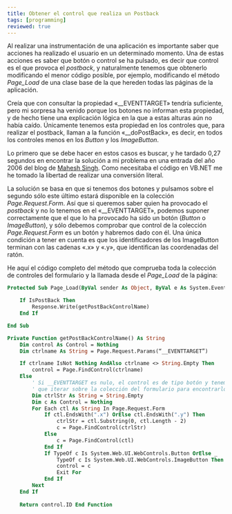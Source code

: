 ```yaml
---
title: Obtener el control que realiza un Postback
tags: [programming]
reviewed: true
---
```

Al realizar una instrumentación de una aplicación es importante saber que acciones ha realizado el usuario en un determinado momento. Una de estas acciones es saber que botón o control se ha pulsado, es decir que control es el que provoca el _postback_, y naturalmente tenemos que obtenerlo modificando el menor código posible, por ejemplo, modificando el método _Page\_Load_ de una clase base de la que hereden todas las páginas de la aplicación.

Creía que con consultar la propiedad «__EVENTTARGET» tendría suficiente, pero mi sorpresa ha venido porque los botones no informan esta propiedad, y de hecho tiene una explicación lógica en la que a estas alturas aún no había caído. Únicamente tenemos esta propiedad en los controles que, para realizar el postback, llaman a la función «__doPostBack», es decir, en todos los controles menos en los _Button_ y los _ImageButton_.

Lo primero que se debe hacer en estos casos es buscar, y he tardado 0,27 segundos en encontrar la solución a mi problema en una entrada del año 2006 del blog de [Mahesh Singh](http://geekswithblogs.net/mahesh/archive/2006/06/27/83264.aspx). Como necesitaba el código en VB.NET me he tomado la libertad de realizar una conversión literal.

La solución se basa en que si tenemos dos botones y pulsamos sobre el segundo sólo este último estará disponible en la colección _Page.Request.Form_. Así que si queremos saber quien ha provocado el _postback_ y no lo tenemos en el «\_\_EVENTTARGET», podemos suponer correctamente que el que lo ha provocado ha sido un botón (_Button_ o _ImageButton_), y sólo debemos comprobar que control de la colección _Page.Request.Form_ es un botón y habremos dado con él. Una única condición a tener en cuenta es que los identificadores de los ImageButton terminan con las cadenas «.x» y «.y», que identifican las coordenadas del ratón.

He aquí el código completo del método que comprueba toda la colección de controles del formulario y la llamada desde el _Page\_Load_ de la página:

```vb
Protected Sub Page_Load(ByVal sender As Object, ByVal e As System.EventArgs) Handles Me.Load 

    If IsPostBack Then
        Response.Write(getPostBackControlName) 
    End If 

End Sub

Private Function getPostBackControlName() As String 
    Dim control As Control = Nothing
    Dim ctrlname As String = Page.Request.Params(“__EVENTTARGET”)

    If ctrlname IsNot Nothing AndAlso ctrlname <> String.Empty Then
        control = Page.FindControl(ctrlname)
    Else
        ' Si __EVENTTARGET es nulo, el control es de tipo botón y tenemos
        ' que iterar sobre la colección del formulario para encontrarlo
        Dim ctrlStr As String = String.Empty
        Dim c As Control = Nothing
        For Each ctl As String In Page.Request.Form
            If ctl.EndsWith(".x") OrElse ctl.EndsWith(".y") Then
                ctrlStr = ctl.Substring(0, ctl.Length - 2)
                c = Page.FindControl(ctrlStr)
            Else
                c = Page.FindControl(ctl)
            End If
            If TypeOf c Is System.Web.UI.WebControls.Button OrElse _
                TypeOf c Is System.Web.UI.WebControls.ImageButton Then
                control = c
                Exit For
            End If
        Next
    End If
    
    Return control.ID End Function
```
